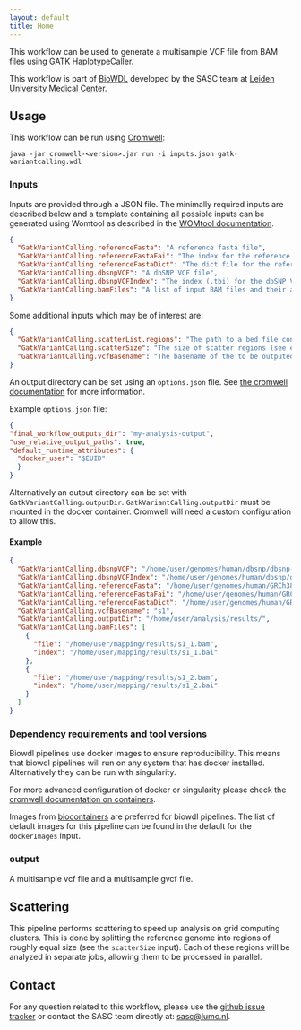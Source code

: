```yaml
---
layout: default
title: Home
---
```


This workflow can be used to generate a multisample VCF file from BAM 
files using GATK HaplotypeCaller.

This workflow is part of [BioWDL](https://biowdl.github.io/)
developed by the SASC team at [Leiden University Medical Center](
https://www.lumc.nl/).

## Usage
This workflow can be run using
[Cromwell](http://cromwell.readthedocs.io/en/stable/):
```
java -jar cromwell-<version>.jar run -i inputs.json gatk-variantcalling.wdl
```

### Inputs
Inputs are provided through a JSON file. The minimally required inputs are
described below and a template containing all possible inputs can be generated
using Womtool as described in the
[WOMtool documentation](http://cromwell.readthedocs.io/en/stable/WOMtool/).

```json
{
  "GatkVariantCalling.referenceFasta": "A reference fasta file",
  "GatkVariantCalling.referenceFastaFai": "The index for the reference fasta",
  "GatkVariantCalling.referenceFastaDict": "The dict file for the reference fasta",
  "GatkVariantCalling.dbsnpVCF": "A dbSNP VCF file",
  "GatkVariantCalling.dbsnpVCFIndex": "The index (.tbi) for the dbSNP VCF file",
  "GatkVariantCalling.bamFiles": "A list of input BAM files and their associated indexes"
}
```

Some additional inputs which may be of interest are:
```json
{
  "GatkVariantCalling.scatterList.regions": "The path to a bed file containing the regions for which variant calling will be performed",
  "GatkVariantCalling.scatterSize": "The size of scatter regions (see explanation of scattering below), defaults to 10,000,000",
  "GatkVariantCalling.vcfBasename": "The basename of the to be outputed VCF files, defaults to 'multisample'"
}

```
An output directory can be set using an `options.json` file. See [the
cromwell documentation](
https://cromwell.readthedocs.io/en/stable/wf_options/Overview/) for more
information.

Example `options.json` file:
```JSON
{
"final_workflow_outputs_dir": "my-analysis-output",
"use_relative_output_paths": true,
"default_runtime_attributes": {
  "docker_user": "$EUID"
  }
}
```
Alternatively an output directory can be set with `GatkVariantCalling.outputDir`.
`GatkVariantCalling.outputDir` must be mounted in the docker container. Cromwell will
need a custom configuration to allow this.

#### Example
```json
{
  "GatkVariantCalling.dbsnpVCF": "/home/user/genomes/human/dbsnp/dbsnp-151.vcf.gz",
  "GatkVariantCalling.dbsnpVCFIndex": "/home/user/genomes/human/dbsnp/dbsnp-151.vcf.gz.tbi",
  "GatkVariantCalling.referenceFasta": "/home/user/genomes/human/GRCh38.fasta",
  "GatkVariantCalling.referenceFastaFai": "/home/user/genomes/human/GRCh38.fasta.fai",
  "GatkVariantCalling.referenceFastaDict": "/home/user/genomes/human/GRCh38.dict",
  "GatkVariantCalling.vcfBasename": "s1",
  "GatkVariantCalling.outputDir": "/home/user/analysis/results/",
  "GatkVariantCalling.bamFiles": [
    {
      "file": "/home/user/mapping/results/s1_1.bam",
      "index": "/home/user/mapping/results/s1_1.bai"
    },
    {
      "file": "/home/user/mapping/results/s1_2.bam",
      "index": "/home/user/mapping/results/s1_2.bai"
    }
  ]
}
```

### Dependency requirements and tool versions
Biowdl pipelines use docker images to ensure  reproducibility. This
means that biowdl pipelines will run on any system that has docker
installed. Alternatively they can be run with singularity.

For more advanced configuration of docker or singularity please check
the [cromwell documentation on containers](
https://cromwell.readthedocs.io/en/stable/tutorials/Containers/).

Images from [biocontainers](https://biocontainers.pro) are preferred for
biowdl pipelines. The list of default images for this pipeline can be
found in the default for the `dockerImages` input.

### output
A multisample vcf file and a multisample gvcf file.

## Scattering
This pipeline performs scattering to speed up analysis on grid computing
clusters. This is done by splitting the reference genome into regions of
roughly equal size (see the `scatterSize` input). Each of these regions will be
analyzed in separate jobs, allowing them to be processed in parallel.

## Contact
<p>
  <!-- Obscure e-mail address for spammers -->
For any question related to this workflow, please use the
<a href='https://github.com/biowdl/gatk-variant-calling/issues'>github issue tracker</a>
or contact the SASC team directly at: 
<a href='&#109;&#97;&#105;&#108;&#116;&#111;&#58;&#115;&#97;&#115;&#99;&#64;&#108;&#117;&#109;&#99;&#46;&#110;&#108;'>
&#115;&#97;&#115;&#99;&#64;&#108;&#117;&#109;&#99;&#46;&#110;&#108;</a>.
</p>
